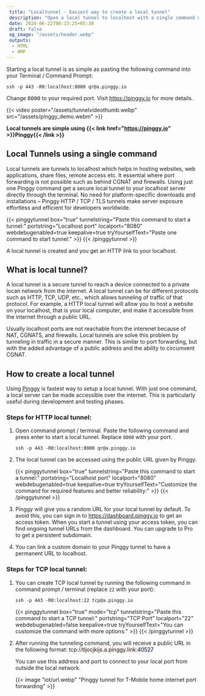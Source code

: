 ```yaml
---
 title: "Localtunnel - Easiest way to create a local tunnel" 
 description: "Open a local tunnel to localhost with a single command using Pinggy. No downloads required. Just paste one command to get local tunnels."
 date: 2024-06-22T00:15:25+05:30
 draft: false 
 og_image: "/assets/header.webp"
 outputs:
  - HTML
  - AMP
---
```



Starting a local tunnel is as simple as pasting the following command into your Terminal / Command Prompt:

```
ssh -p 443 -R0:localhost:8000 qr@a.pinggy.io
```

Change <kbd>8000</kbd> to your required port. Visit https://pinggy.io for more details.


{{< video poster="/assets/tunnelvideothumb.webp" src="/assets/pinggy_demo.webm" >}}



**Local tunnels are simple using {{< link href="https://pinggy.io" >}}Pinggy{{< /link >}}** 

## Local Tunnels using a single command

Local tunnels are tunnels to localhost which helps in hosting websites, web applications, share files, remote access etc. It essential where port forwarding is not possible such as behind CGNAT and firewalls. Using just one Pinggy command get a secure local tunnel to your localhost server directly through the terminal. No need for platform-specific downloads and installations – Pinggy HTTP / TCP / TLS tunnels make server exposure effortless and efficient for developers worldwide.

{{< pinggytunnel box="true" tunnelstring="Paste this command to start a tunnel:" portstring="Localhost port" localport="8080" webdebugenabled=true keepalive=true tryYourselfText="Paste one command to start tunnel:" >}}
{{< /pinggytunnel >}}

A local tunnel is created and you get an HTTP link to your localhost.

## What is local tunnel?

A local tunnel is a secure tunnel to reach a device connected to a private locan network from the internet. A local tunnel can be for different protocols such as HTTP, TCP, UDP, etc., which allows tunneling of traffic of that protocol. For example, a HTTP local tunnel will allow you to host a website on your localhost, that is your local computer, and make it accessible from the internet through a public URL. 

Usually localhost ports are not reachable from the interenet because of NAT, CGNATS, and firewalls. Local tunnels are solve this problem by tunneling in traffic in a secure manner. This is similar to port forwarding, but with the added advantage of a public address and the ability to circumvent CGNAT.

## How to create a local tunnel

Using [Pinggy](https://pinggy.io/) is fastest way to setup a local tunnel. With just one  command, a local server can be made accessible over the internet. This is particularly useful during development and testing phases.


### Steps for HTTP local tunnel:

1. Open command prompt / terminal. Paste the following command and press enter to start a local tunnel. Replace `8000` with your port.
   ```
   ssh -p 443 -R0:localhost:8000 qr@a.pinggy.io
   ```
2. The local tunnel can be accessed using the public URL given by Pinggy.

   {{< pinggytunnel box="true" tunnelstring="Paste this command to start a tunnel:" portstring="Localhost port" localport="8080" webdebugenabled=true keepalive=true tryYourselfText="Customize the command for required features and better reliability:" >}}
   {{< /pinggytunnel >}}

3. Pinggy will give you a random URL for your local tunnel by default. To avoid this, you can sign in to https://dashboard.pinggy.io to get an access token. When you start a tunnel using your access token, you can find ongoing tunnel URLs from the dashboard. You can upgrade to Pro to get a persistent subdomain.

4. You can link a custom domain to your Pinggy tunnel to have a permanent URL to localhost.

### Steps for TCP local tunnel:

1. You can create TCP local tunnel by running the following command in command prompt / terminal (replace `22` with your port):

   ```
   ssh -p 443 -R0:localhost:22 tcp@a.pinggy.io
   ```

   {{< pinggytunnel box="true" mode="tcp" tunnelstring="Paste this command to start a TCP tunnel:" portstring="TCP Port" localport="22" webdebugenabled=false keepalive=true tryYourselfText="You can customize the command with more options:" >}}
   {{< /pinggytunnel >}}

2. After running the tunneling command, you will receive a public URL in the following format:
   tcp://<span style="background: #fff0f0">tljocjkijs.a.pinggy.link</span>:<span style="background: #e9ecff">40527</span>

   You can use this address and port to connect to your local port from outside the local network.

   {{< image "iot/url.webp" "Pinggy tunnel for T-Mobile home internet port forwarding" >}}
